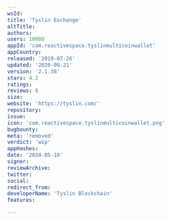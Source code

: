 ```yaml
---
wsId: 
title: 'Tyslin Exchange'
altTitle: 
authors: 
users: 10000
appId: 'com.reactivespace.tyslinmulticoinwallet'
appCountry: 
released: '2019-07-26'
updated: '2020-09-21'
version: '2.1.38'
stars: 4.2
ratings: 
reviews: 8
size: 
website: 'https://tyslin.com/'
repository: 
issue: 
icon: 'com.reactivespace.tyslinmulticoinwallet.png'
bugbounty: 
meta: 'removed'
verdict: 'wip'
appHashes: 
date: '2024-05-18'
signer: 
reviewArchive: 
twitter: 
social: 
redirect_from: 
developerName: 'Tyslin Blockchain'
features: 

---
```


